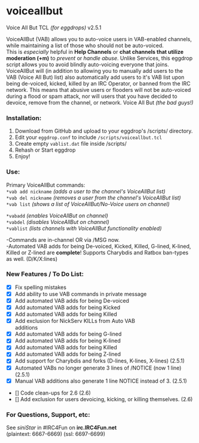 # voiceallbut
Voice All But TCL _(for eggdrops)_
v2.5.1    

VoiceAllBut (VAB) allows you to auto-voice users in VAB-enabled channels, while maintaining a list of those who should not be auto-voiced.  
This is _especially_ helpful in **Help Channels** or **chat channels that utilize moderation (+m)** to _prevent_ or _handle abuse_.  Unlike 
Services, this eggdrop script allows you to avoid blindly auto-voicing everyone that joins.  VoiceAllBut will (in addition to allowing you 
to manually add users to the VAB (Voice All But) list) also automatically add users to it's VAB list upon being de-voiced, kicked, killed 
by an IRC Operator, or banned from the IRC network.  This means that abusive users or flooders will not be auto-voiced during a flood or 
spam attack, nor will users that you have decided to devoice, remove from the channel, or network.  Voice All But _(the bad guys!)_    

### Installation:
 1. Download from GitHub and upload to your eggdrop's /scripts/ directory.  
 2. Edit your `eggdrop.conf` to include `/scripts/voiceallbut.tcl` 
 3. Create empty `vablist.dat` file inside /scripts/  
 4. Rehash or Start eggdrop  
 5. Enjoy!    
 
### Use:  
 Primary VoiceAllBut commands:  
 ``*vab add nickname`` _(adds a user to the channel's VoiceAllBut list)_  
 ``*vab del nickname`` _(removes a user from the channel's VoiceAllBut list)_  
 ``*vab list`` _(shows a list of VoiceAllBut/No-Voice users on channel)_    
 
 ``*vabadd`` _(enables VoiceAllBut on channel)_  
 ``*vabdel`` _(disables VoiceAllBut on channel)_  
 ``*vablist`` _(lists channels with VoiceAllBut functionality enabled)_    

-Commands are in-channel OR via /MSG now.  
-Automated VAB adds for being De-voiced, Kicked, Killed, G-lined, K-lined, Killed or Z-lined 
are **complete**!  Supports Charybdis and Ratbox ban-types as well. (D/K/X:lines)    

### New Features / To Do List:  
- [x] Fix spelling mistakes  
- [x] Add ability to use VAB commands in private message  
- [x] Add automated VAB adds for being De-voiced  
- [x] Add automated VAB adds for being Kicked  
- [x] Add automated VAB adds for being Killed  
- [x] Add exclusion for NickServ KILLs from Auto VAB  
additions  
- [x] Add automated VAB adds for being G-lined  
- [x] Add automated VAB adds for being K-lined  
- [x] Add automated VAB adds for being Killed  
- [x] Add automated VAB adds for being Z-lined  
- [x] Add support for Charybdis and forks (D-lines, K-lines, X-lines) (2.5.1)  
- [x] Automated VABs no longer generate 3 lines of /NOTICE (now 1 line) (2.5.1)  
- [x] Manual VAB additions also generate 1 line NOTICE instead of 3. (2.5.1)  
- [] Code clean-ups for 2.6 (2.6)  
- [] Add exclusion for users devoicing, kicking, or killing themselves. (2.6)    

### For Questions, Support, etc:  
See _siniStar_ in #IRC4Fun on **irc.IRC4Fun.net**  
(plaintext: 6667-6669)
(ssl: 6697-6699)
